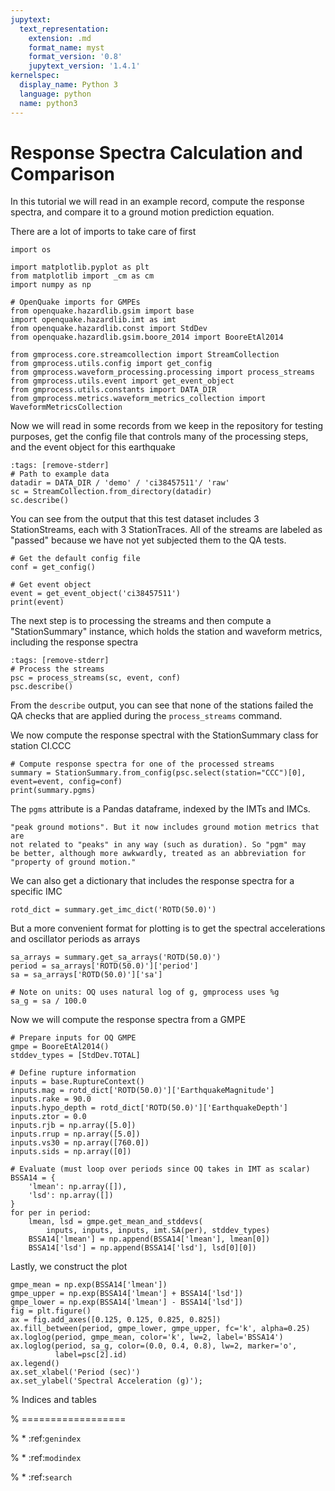```yaml
---
jupytext:
  text_representation:
    extension: .md
    format_name: myst
    format_version: '0.8'
    jupytext_version: '1.4.1'
kernelspec:
  display_name: Python 3
  language: python
  name: python3
---
```

# Response Spectra Calculation and Comparison

In this tutorial we will read in an example record, compute the response
spectra, and compare it to a ground motion prediction equation.


There are a lot of imports to take care of first

```{code-cell} ipython3
import os

import matplotlib.pyplot as plt
from matplotlib import _cm as cm
import numpy as np

# OpenQuake imports for GMPEs
from openquake.hazardlib.gsim import base
import openquake.hazardlib.imt as imt
from openquake.hazardlib.const import StdDev
from openquake.hazardlib.gsim.boore_2014 import BooreEtAl2014

from gmprocess.core.streamcollection import StreamCollection
from gmprocess.utils.config import get_config
from gmprocess.waveform_processing.processing import process_streams
from gmprocess.utils.event import get_event_object
from gmprocess.utils.constants import DATA_DIR
from gmprocess.metrics.waveform_metrics_collection import WaveformMetricsCollection
```

Now we will read in some records from we keep in the repository for testing
purposes, get the config file that controls many of the processing steps,
and the event object for this earthquake

```{code-cell} ipython3
:tags: [remove-stderr]
# Path to example data
datadir = DATA_DIR / 'demo' / 'ci38457511'/ 'raw'
sc = StreamCollection.from_directory(datadir)
sc.describe()
```

You can see from the output that this test dataset includes 3 StationStreams, 
each with 3 StationTraces. All of the streams are labeled as "passed"
because we have not yet subjected them to the QA tests.

```{code-cell} ipython3
# Get the default config file
conf = get_config()

# Get event object
event = get_event_object('ci38457511')
print(event)
```

The next step is to processing the streams and then compute a
"StationSummary" instance, which holds the station and waveform
metrics, including the response spectra

```{code-cell} ipython3
:tags: [remove-stderr]
# Process the streams
psc = process_streams(sc, event, conf)
psc.describe()
```

From the `describe` output, you can see that none of the stations failed
the QA checks that are applied during the `process_streams` command. 

We now compute the response spectral with the StationSummary class for 
station CI.CCC

```{code-cell} ipython3
# Compute response spectra for one of the processed streams
summary = StationSummary.from_config(psc.select(station="CCC")[0], event=event, config=conf)
print(summary.pgms)
```

The `pgms` attribute is a Pandas dataframe, indexed by the IMTs and IMCs. 

```{note} The "pgm" abbreviation used is this code was originally for 
"peak ground motions". But it now includes ground motion metrics that are
not related to "peaks" in any way (such as duration). So "pgm" may
be better, although more awkwardly, treated as an abbreviation for 
"property of ground motion."
```

We can also get a dictionary that includes the response spectra for a specific
IMC

```{code-cell} ipython3
rotd_dict = summary.get_imc_dict('ROTD(50.0)')
```

But a more convenient format for plotting is to get the spectral accelerations
and oscillator periods as arrays

```{code-cell} ipython3
sa_arrays = summary.get_sa_arrays('ROTD(50.0)')
period = sa_arrays['ROTD(50.0)']['period']
sa = sa_arrays['ROTD(50.0)']['sa']

# Note on units: OQ uses natural log of g, gmprocess uses %g
sa_g = sa / 100.0
```

Now we will compute the response spectra from a GMPE

```{code-cell} ipython3
# Prepare inputs for OQ GMPE
gmpe = BooreEtAl2014()
stddev_types = [StdDev.TOTAL]

# Define rupture information
inputs = base.RuptureContext()
inputs.mag = rotd_dict['ROTD(50.0)']['EarthquakeMagnitude']
inputs.rake = 90.0
inputs.hypo_depth = rotd_dict['ROTD(50.0)']['EarthquakeDepth']
inputs.ztor = 0.0
inputs.rjb = np.array([5.0])
inputs.rrup = np.array([5.0])
inputs.vs30 = np.array([760.0])
inputs.sids = np.array([0])

# Evaluate (must loop over periods since OQ takes in IMT as scalar)
BSSA14 = {
    'lmean': np.array([]),
    'lsd': np.array([])
}
for per in period:
    lmean, lsd = gmpe.get_mean_and_stddevs(
        inputs, inputs, inputs, imt.SA(per), stddev_types)
    BSSA14['lmean'] = np.append(BSSA14['lmean'], lmean[0])
    BSSA14['lsd'] = np.append(BSSA14['lsd'], lsd[0][0])
```

Lastly, we construct the plot

```{code-cell} ipython3
gmpe_mean = np.exp(BSSA14['lmean'])
gmpe_upper = np.exp(BSSA14['lmean'] + BSSA14['lsd'])
gmpe_lower = np.exp(BSSA14['lmean'] - BSSA14['lsd'])
fig = plt.figure()
ax = fig.add_axes([0.125, 0.125, 0.825, 0.825])
ax.fill_between(period, gmpe_lower, gmpe_upper, fc='k', alpha=0.25)
ax.loglog(period, gmpe_mean, color='k', lw=2, label='BSSA14')
ax.loglog(period, sa_g, color=(0.0, 0.4, 0.8), lw=2, marker='o',
          label=psc[2].id)
ax.legend()
ax.set_xlabel('Period (sec)')
ax.set_ylabel('Spectral Acceleration (g)');
```


% Indices and tables

% ==================

% * :ref:`genindex`

% * :ref:`modindex`

% * :ref:`search`
